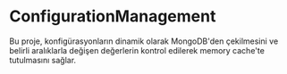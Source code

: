 # ConfigurationManagement

Bu proje, konfigürasyonların dinamik olarak MongoDB'den çekilmesini ve belirli aralıklarla değişen değerlerin kontrol edilerek memory cache'te tutulmasını sağlar.